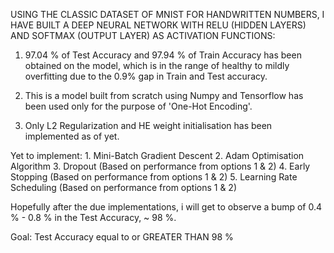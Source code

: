 USING THE CLASSIC DATASET OF MNIST FOR HANDWRITTEN NUMBERS, I HAVE BUILT A DEEP NEURAL NETWORK WITH RELU (HIDDEN LAYERS) AND SOFTMAX (OUTPUT LAYER) AS ACTIVATION FUNCTIONS:

1.  97.04 % of Test Accuracy and 97.94 % of Train Accuracy has been obtained on the model, which is in the range of healthy to mildly overfitting due to the 0.9% gap in Train and Test accuracy.

2.  This is a model built from scratch using Numpy and Tensorflow has been used only for the purpose of 'One-Hot Encoding'.

3.  Only L2 Regularization and HE weight initialisation has been implemented as of yet.

Yet to implement:
    1. Mini-Batch Gradient Descent
    2. Adam Optimisation Algorithm
    3. Dropout (Based on performance from options 1 & 2)
    4. Early Stopping (Based on performance from options 1 & 2)
    5. Learning Rate Scheduling (Based on performance from options 1 & 2)

Hopefully after the due implementations, i will get to observe a bump of 0.4 % - 0.8 % in the Test Accuracy, ~ 98 %.

Goal: Test Accuracy equal to or GREATER THAN 98 %
